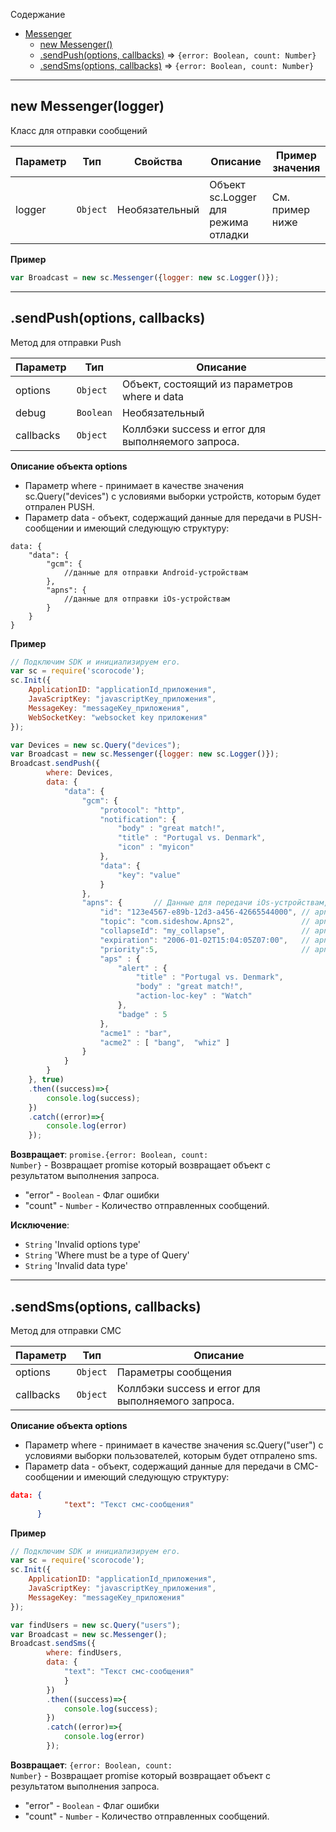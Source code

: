 <a name="sc.Messenger"></a>

Содержание

* [Messenger](#sc.Messenger)
    * [new Messenger()](#new_sc.Messenger_new)
    * [.sendPush(options, callbacks)](#sc.Messenger+sendPush) ⇒ <code>{error: Boolean, count: Number}</code>
    * [.sendSms(options, callbacks)](#sc.Messenger+sendSms) ⇒ <code>{error: Boolean, count: Number}</code>

----------------------------------------------------------------------------------------------

<a name="new_sc.Messenger_new"></a>

## new Messenger(logger)

Класс для отправки сообщений

| Параметр | Тип | Свойства | Описание | Пример значения |
| --- | --- | --- | --- | --- |
| logger | <code>Object</code> | Необязательный | Объект sc.Logger для режима отладки | См. пример ниже |


**Пример**
```js
var Broadcast = new sc.Messenger({logger: new sc.Logger()});
```

----------------------------------------------------------------------------------------------

<a name="sc.Messenger+sendPush"></a>

## .sendPush(options, callbacks)

Метод для отправки Push


| Параметр | Тип | Описание |
| --- | --- | --- |
| options | <code>Object</code> | Объект, состоящий из параметров where и data |
| debug | `Boolean` | Необязательный | Флаг включения режима отладки | true |
| callbacks | <code>Object</code> | Коллбэки success и error для выполняемого запроса. |


**Описание объекта options**

* Параметр where - принимает в качестве значения sc.Query("devices") с условиями выборки устройств, которым будет отпрален PUSH.
* Параметр data - объект, содержащий данные для передачи в PUSH-сообщении и имеющий следующую структуру:

```
data: {
    "data": {
        "gcm": {
            //данные для отправки Android-устройствам
        },
        "apns": {
            //данные для отправки iOs-устройствам
        }
    }    
}
```

**Пример**  

```js
// Подключим SDK и инициализируем его. 
var sc = require('scorocode');
sc.Init({
    ApplicationID: "applicationId_приложения",
    JavaScriptKey: "javascriptKey_приложения",
    MessageKey: "messageKey_приложения",
    WebSocketKey: "websocket key приложения"
});

var Devices = new sc.Query("devices");
var Broadcast = new sc.Messenger({logger: new sc.Logger()});
Broadcast.sendPush({
        where: Devices,
        data: {
            "data": {
                "gcm": {
                    "protocol": "http",
                    "notification": {
                        "body" : "great match!",
                        "title" : "Portugal vs. Denmark",
                        "icon" : "myicon"
                    },
                    "data": {
                        "key": "value"
                    }
                },
                "apns": {       // Данные для передачи iOs-устройствам, необязательно
                    "id": "123e4567-e89b-12d3-a456-42665544000", // apns-id, необязательно
                    "topic": "com.sideshow.Apns2",               // apns-topic, необязательно
                    "collapseId": "my_collapse",                 // apns-collapse-id, необязательно
                    "expiration": "2006-01-02T15:04:05Z07:00",   // apns-expiration, необязательно
                    "priority":5,                                // apns-priority, необязательно
                    "aps" : {
                        "alert" : {
                            "title" : "Portugal vs. Denmark",
                            "body" : "great match!",
                            "action-loc-key" : "Watch"
                        },
                        "badge" : 5
                    },
                    "acme1" : "bar",
                    "acme2" : [ "bang",  "whiz" ]
                }
            }
        }
    }, true)
    .then((success)=>{
        console.log(success);
    })
    .catch((error)=>{
        console.log(error)
    });
```

**Возвращает**: <code>promise.{error: Boolean, count: Number}</code> - Возвращает promise который возвращает объект с результатом выполнения запроса.

- "error" - <code>Boolean</code> - Флаг ошибки
- "count" - <code>Number</code>  - Количество отправленных сообщений.

**Исключение**:

- <code>String</code> 'Invalid options type'
- <code>String</code> 'Where must be a type of Query'
- <code>String</code> 'Invalid data type'



----------------------------------------------------------------------------------------------

<a name="sc.Messenger+sendSms"></a>

## .sendSms(options, callbacks)

Метод для отправки СМС


| Параметр | Тип | Описание |
| --- | --- | --- |
| options | <code>Object</code> | Параметры сообщения |
| callbacks | <code>Object</code> | Коллбэки success и error для выполняемого запроса. |

**Описание объекта options**

* Параметр where - принимает в качестве значения sc.Query("user") с условиями выборки пользователей, которым будет отпралено sms.
* Параметр data - объект, содержащий данные для передачи в СМС-сообщении и имеющий следующую структуру:

```json
data: {
            "text": "Текст смс-сообщения"     
      }
```

**Пример**  
```js
// Подключим SDK и инициализируем его. 
var sc = require('scorocode');
sc.Init({
    ApplicationID: "applicationId_приложения",
    JavaScriptKey: "javascriptKey_приложения",
    MessageKey: "messageKey_приложения"
});

var findUsers = new sc.Query("users");
var Broadcast = new sc.Messenger();
Broadcast.sendSms({
        where: findUsers,
        data: {
            "text": "Текст смс-сообщения"     
            }
        })
        .then((success)=>{
            console.log(success);
        })
        .catch((error)=>{
            console.log(error)
        });
```

**Возвращает**: <code>{error: Boolean, count: Number}</code> - Возвращает promise который возвращает объект с результатом выполнения запроса.

- "error" - <code>Boolean</code> - Флаг ошибки
- "count" - <code>Number</code>  - Количество отправленных сообщений.
